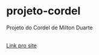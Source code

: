 <h1>projeto-cordel</h1>
<p>Projeto do Cordel de Milton Duarte</p><br>
<a href="https://emanoel-ferreira-ls.github.io/projeto-cordel/">Link pro site</a>

